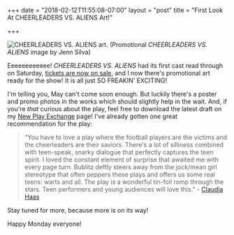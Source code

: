 +++
date = "2018-02-12T11:55:08-07:00"
layout = "post"
title = "First Look At CHEERLEADERS VS. ALIENS Art!"

+++

![CHEERLEADERS VS. ALIENS art.](/images/cheerleaders_vs_aliens_art.jpg) (Promotional *CHEERLEADERS VS. ALIENS* image by Jenn Silva)

Eeeeeeeeeeee! *CHEERLEADERS VS. ALIENS* had its first cast read through on Saturday, [tickets are now on sale](https://www.egyptiantheatrecompany.org/index.php?option=com_holdmyticket&view=event&id=299374), and I now there's promotional art ready for the show! It is all just SO FREAKIN' EXCITING! 

I'm telling you, May can't come soon enough. But luckily there's a poster and promo photos in the works which should slightly help in the wait. And, if you're *that* curious about the play, feel free to download the latest draft on my [New Play Exchange](https://newplayexchange.org/plays/119869/cheerleaders-vs-aliens) page! I've already gotten one great recommendation for the play:

>"You have to love a play where the football players are the victims and the cheerleaders are their saviors. There's a lot of silliness combined with teen-speak, snarky dialogue that perfectly captures the teen spirit. I loved the constant element of surprise that awaited me with every page turn. Bublitz deftly steers away from the jock/mean girl stereotype that often peppers these plays and offers us some real teens: warts and all. The play is a wonderful tin-foil romp through the stars. Teen performers and young audiences will love this." - [Claudia Haas](https://newplayexchange.org/users/948/claudia-haas)

Stay tuned for more, because more is on its way!

Happy Monday everyone!